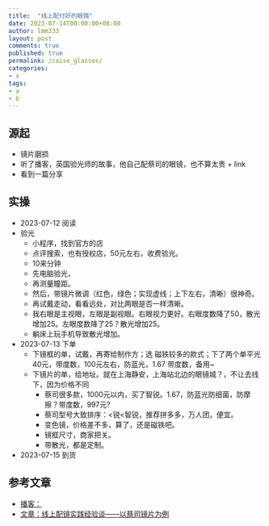 ```yaml
---
title:  "线上配付好的眼镜"
date: 2023-07-14T00:00:00+08:00
author: lmm333
layout: post
comments: true
published: true
permalink: /caise_glasses/
categories:
- x
tags:
- a
- b
---
```


## 源起
- 镜片磨损
- 听了播客，英国验光师的故事，他自己配蔡司的眼镜，也不算太贵 + link
- 看到一篇分享

## 实操
- 2023-07-12 阅读
- 验光
  - 小程序，找到官方的店
  - 点评搜索，也有授权店，50元左右，收费验光。
  - 10来分钟
  - 先电脑验光，
  - 再测量瞳距。
  - 然后，带镜片微调（红色，绿色；实现虚线；上下左右，清晰）很神奇。
  - 再试戴走动，看看远处，对比两眼是否一样清晰。
  - 我右眼是主视眼，左眼是副视眼。右眼视力更好。右眼度数降了50，散光增加25。左眼度数降了25？散光增加25。
  - 躺床上玩手机导致散光增加。
- 2023-07-13 下单
  - 下镜框的单，试戴，再寄给制作方；选 磁铁较多的款式；下了两个单平光40元，带度数，100元左右，防蓝光，1.67 带度数，备用~
  - 下镜片的单，给地址。就在上海静安，上海站北边的眼镜城？，不让去线下，因为价格不同
    - 蔡司很多款，1000元以内，买了智锐。1.67，防蓝光防细菌，防摩擦？带度数，997元?
    - 蔡司型号大致排序：<锐<智锐，推荐拼多多，万人团，便宜。
    - 变色镜，价格差不多，算了，还是磁铁吧。
    - 镜框尺寸，商家把关。
    - 带散光，都是定制。
- 2023-07-15 到货

## 参考文章
- [播客：]()
- [文章：线上配镜实践经验谈——以蔡司镜片为例](https://sspai.com/post/68035)